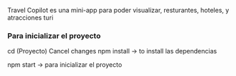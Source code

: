 Travel Copilot es una mini-app para poder visualizar, resturantes, hoteles, y atracciones turi
### Para inicializar el proyecto

cd (Proyecto)
Cancel changes
npm install -> to install las dependencias

npm start -> para inicializar el proyecto
